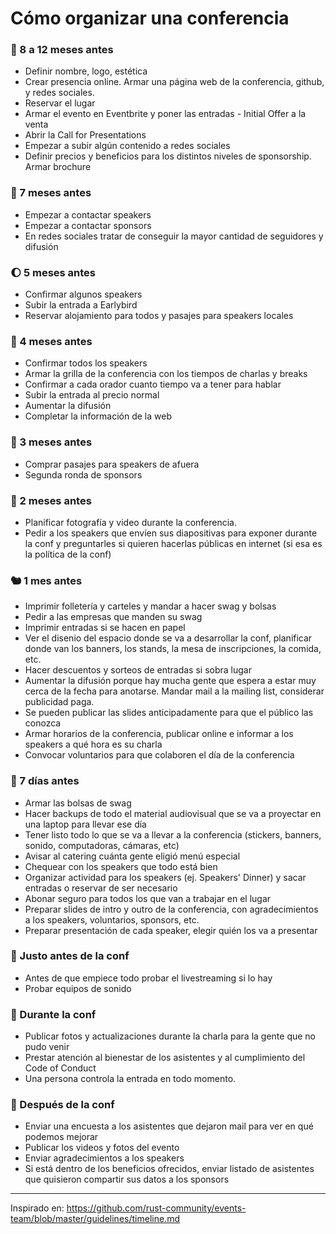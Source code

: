 # Cómo organizar una conferencia

### 🌃 8 a 12 meses antes
- Definir nombre, logo, estética
- Crear presencia online. Armar una página web de la conferencia, github, y redes sociales.
- Reservar el lugar
- Armar el evento en Eventbrite y poner las entradas - Initial Offer a la venta
- Abrir la Call for Presentations
- Empezar a subir algún contenido a redes sociales
- Definir precios y beneficios para los distintos niveles de sponsorship. Armar brochure

### 🔮 7 meses antes
- Empezar a contactar speakers
- Empezar a contactar sponsors
- En redes sociales tratar de conseguir la mayor cantidad de seguidores y difusión

### 🌔️ 5 meses antes
- Confirmar algunos speakers
- Subir la entrada a Earlybird
- Reservar alojamiento para todos y pasajes para speakers locales

### 🎏 4 meses antes
- Confirmar todos los speakers
- Armar la grilla de la conferencia con los tiempos de charlas y breaks
- Confirmar a cada orador cuanto tiempo va a tener para hablar
- Subir la entrada al precio normal
- Aumentar la difusión
- Completar la información de la web

### 🗿 3 meses antes
- Comprar pasajes para speakers de afuera
- Segunda ronda de sponsors

### 🌺 2 meses antes
- Planificar fotografía y video durante la conferencia.
- Pedir a los speakers que envíen sus diapositivas para exponer durante la conf y  preguntarles si quieren hacerlas públicas en internet (si esa es la política de la conf)

### 🐿️ 1 mes antes
- Imprimir folletería y carteles y mandar a hacer swag y bolsas
- Pedir a las empresas que manden su swag
- Imprimir entradas si se hacen en papel
- Ver el disenio del espacio donde se va a desarrollar la conf, planificar donde van los banners, los stands, la mesa de inscripciones, la comida, etc.
- Hacer descuentos y sorteos de entradas si sobra lugar
- Aumentar la difusión porque hay mucha gente que espera a estar muy cerca de la fecha para anotarse. Mandar mail a la mailing list, considerar publicidad paga.
- Se pueden publicar las slides anticipadamente para que el público las conozca
- Armar horarios de la conferencia, publicar online e informar a los speakers a qué hora es su charla
- Convocar voluntarios para que colaboren el día de la conferencia

### 🍁 7 días antes
- Armar las bolsas de swag
- Hacer backups de todo el material audiovisual que se va a proyectar en una laptop para llevar ese día
- Tener listo todo lo que se va a llevar a la conferencia (stickers, banners, sonido, computadoras, cámaras, etc)
- Avisar al catering cuánta gente eligió menú especial
- Chequear con los speakers que todo está bien
- Organizar actividad para los speakers (ej. Speakers' Dinner) y sacar entradas o reservar de ser necesario
- Abonar seguro para todos los que van a trabajar en el lugar
- Preparar slides de intro y outro de la conferencia, con agradecimientos a los speakers, voluntarios, sponsors, etc.
- Preparar presentación de cada speaker, elegir quién los va a presentar

### 🐲 Justo antes de la conf
- Antes de que empiece todo probar el livestreaming si lo hay
- Probar equipos de sonido

### 🦔 Durante la conf
- Publicar fotos y actualizaciones durante la charla para la gente que no pudo venir
- Prestar atención al bienestar de los asistentes y al cumplimiento del Code of Conduct
- Una persona controla la entrada en todo momento.

### 🌅 Después de la conf
- Enviar una encuesta a los asistentes que dejaron mail para ver en qué podemos mejorar
- Publicar los videos y fotos del evento
- Enviar agradecimientos a los speakers
- Si está dentro de los beneficios ofrecidos, enviar listado de asistentes que quisieron compartir sus datos a los sponsors

---

Inspirado en: https://github.com/rust-community/events-team/blob/master/guidelines/timeline.md
